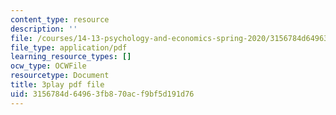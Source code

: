 ```yaml
---
content_type: resource
description: ''
file: /courses/14-13-psychology-and-economics-spring-2020/3156784d64963fb870acf9bf5d191d76_JXRd60knm-A.pdf
file_type: application/pdf
learning_resource_types: []
ocw_type: OCWFile
resourcetype: Document
title: 3play pdf file
uid: 3156784d-6496-3fb8-70ac-f9bf5d191d76
---
```

